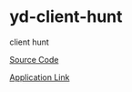 # yd-client-hunt
client hunt

[Source Code](https://github.com/Yashwanth-Damera/yd-client-hunt)

[Application Link](https://yashwanth-damera.github.io/yd-client-hunt/)
